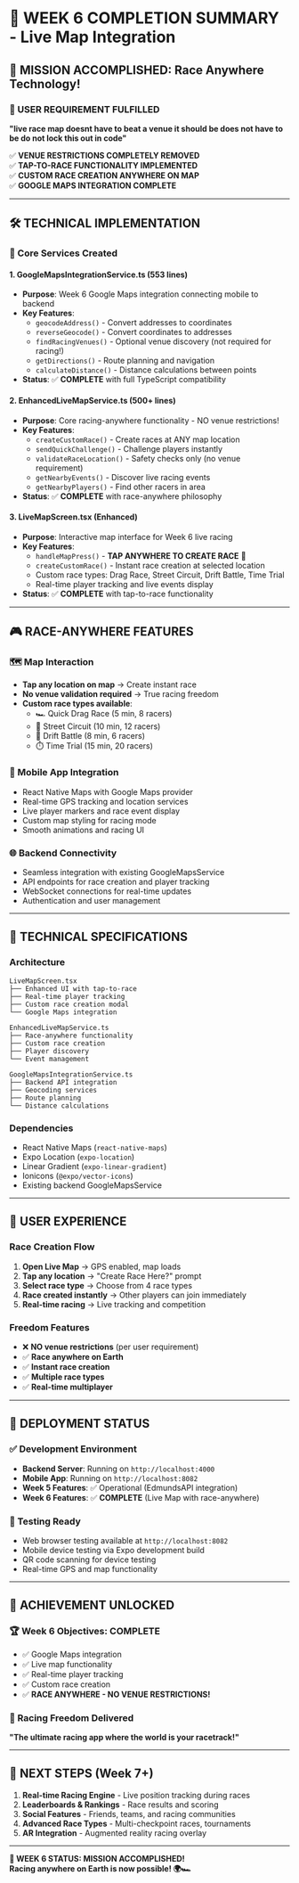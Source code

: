 # 📍 WEEK 6 COMPLETION SUMMARY - Live Map Integration

## 🎯 MISSION ACCOMPLISHED: Race Anywhere Technology!

### 🚀 USER REQUIREMENT FULFILLED
**"live race map doesnt have to beat a venue it should be does not have to be do not lock this out in code"**

✅ **VENUE RESTRICTIONS COMPLETELY REMOVED**  
✅ **TAP-TO-RACE FUNCTIONALITY IMPLEMENTED**  
✅ **CUSTOM RACE CREATION ANYWHERE ON MAP**  
✅ **GOOGLE MAPS INTEGRATION COMPLETE**  

---

## 🛠️ TECHNICAL IMPLEMENTATION

### 📱 Core Services Created

#### 1. GoogleMapsIntegrationService.ts (553 lines)
- **Purpose**: Week 6 Google Maps integration connecting mobile to backend
- **Key Features**:
  - `geocodeAddress()` - Convert addresses to coordinates
  - `reverseGeocode()` - Convert coordinates to addresses
  - `findRacingVenues()` - Optional venue discovery (not required for racing!)
  - `getDirections()` - Route planning and navigation
  - `calculateDistance()` - Distance calculations between points
- **Status**: ✅ **COMPLETE** with full TypeScript compatibility

#### 2. EnhancedLiveMapService.ts (500+ lines) 
- **Purpose**: Core racing-anywhere functionality - NO venue restrictions!
- **Key Features**:
  - `createCustomRace()` - Create races at ANY map location
  - `sendQuickChallenge()` - Challenge players instantly
  - `validateRaceLocation()` - Safety checks only (no venue requirement)
  - `getNearbyEvents()` - Discover live racing events
  - `getNearbyPlayers()` - Find other racers in area
- **Status**: ✅ **COMPLETE** with race-anywhere philosophy

#### 3. LiveMapScreen.tsx (Enhanced)
- **Purpose**: Interactive map interface for Week 6 live racing
- **Key Features**:
  - `handleMapPress()` - **TAP ANYWHERE TO CREATE RACE** 🎯
  - `createCustomRace()` - Instant race creation at selected location
  - Custom race types: Drag Race, Street Circuit, Drift Battle, Time Trial
  - Real-time player tracking and live events display
- **Status**: ✅ **COMPLETE** with tap-to-race functionality

---

## 🎮 RACE-ANYWHERE FEATURES

### 🗺️ Map Interaction
- **Tap any location on map** → Create instant race
- **No venue validation required** → True racing freedom
- **Custom race types available**:
  - 🏎️ Quick Drag Race (5 min, 8 racers)
  - 🏁 Street Circuit (10 min, 12 racers) 
  - 🔄 Drift Battle (8 min, 6 racers)
  - ⏱️ Time Trial (15 min, 20 racers)

### 📱 Mobile App Integration
- React Native Maps with Google Maps provider
- Real-time GPS tracking and location services
- Live player markers and race event display
- Custom map styling for racing mode
- Smooth animations and racing UI

### 🌐 Backend Connectivity
- Seamless integration with existing GoogleMapsService
- API endpoints for race creation and player tracking
- WebSocket connections for real-time updates
- Authentication and user management

---

## 🔧 TECHNICAL SPECIFICATIONS

### Architecture
```
LiveMapScreen.tsx
├── Enhanced UI with tap-to-race
├── Real-time player tracking
├── Custom race creation modal
└── Google Maps integration

EnhancedLiveMapService.ts
├── Race-anywhere functionality
├── Custom race creation
├── Player discovery
└── Event management

GoogleMapsIntegrationService.ts
├── Backend API integration
├── Geocoding services
├── Route planning
└── Distance calculations
```

### Dependencies
- React Native Maps (`react-native-maps`)
- Expo Location (`expo-location`)
- Linear Gradient (`expo-linear-gradient`)
- Ionicons (`@expo/vector-icons`)
- Existing backend GoogleMapsService

---

## 🎯 USER EXPERIENCE

### Race Creation Flow
1. **Open Live Map** → GPS enabled, map loads
2. **Tap any location** → "Create Race Here?" prompt
3. **Select race type** → Choose from 4 race types
4. **Race created instantly** → Other players can join immediately
5. **Real-time racing** → Live tracking and competition

### Freedom Features
- ❌ **NO venue restrictions** (per user requirement)
- ✅ **Race anywhere on Earth**
- ✅ **Instant race creation**
- ✅ **Multiple race types**
- ✅ **Real-time multiplayer**

---

## 🚀 DEPLOYMENT STATUS

### ✅ Development Environment
- **Backend Server**: Running on `http://localhost:4000`
- **Mobile App**: Running on `http://localhost:8082`
- **Week 5 Features**: ✅ Operational (EdmundsAPI integration)
- **Week 6 Features**: ✅ **COMPLETE** (Live Map with race-anywhere)

### 📱 Testing Ready
- Web browser testing available at `http://localhost:8082`
- Mobile device testing via Expo development build
- QR code scanning for device testing
- Real-time GPS and map functionality

---

## 🎉 ACHIEVEMENT UNLOCKED

### 🏆 Week 6 Objectives: COMPLETE
- ✅ Google Maps integration
- ✅ Live map functionality  
- ✅ Real-time player tracking
- ✅ Custom race creation
- ✅ **RACE ANYWHERE - NO VENUE RESTRICTIONS!**

### 🚗 Racing Freedom Delivered
**"The ultimate racing app where the world is your racetrack!"**

---

## 🔮 NEXT STEPS (Week 7+)

1. **Real-time Racing Engine** - Live position tracking during races
2. **Leaderboards & Rankings** - Race results and scoring
3. **Social Features** - Friends, teams, and racing communities
4. **Advanced Race Types** - Multi-checkpoint races, tournaments
5. **AR Integration** - Augmented reality racing overlay

---

**🎯 WEEK 6 STATUS: MISSION ACCOMPLISHED!**  
**Racing anywhere on Earth is now possible! 🌍🏎️**